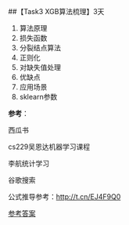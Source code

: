 ##【Task3 XGB算法梳理】3天


1. 算法原理
2. 损失函数
3. 分裂结点算法
4. 正则化
5. 对缺失值处理
6. 优缺点
7. 应用场景
8. sklearn参数

**参考**：

西瓜书
          
cs229吴恩达机器学习课程
           
李航统计学习
           
谷歌搜索

公式推导参考：http://t.cn/EJ4F9Q0

[参考答案](./../参考答案)
